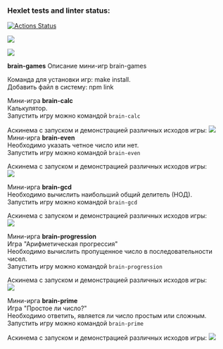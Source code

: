 ### Hexlet tests and linter status:
[![Actions Status](https://github.com/Svetlana177/frontend-project-lvl1/workflows/hexlet-check/badge.svg)](https://github.com/Svetlana177/frontend-project-lvl1/actions)

<a href="https://codeclimate.com/github/Svetlana177/frontend-project-lvl1/maintainability"><img src="https://api.codeclimate.com/v1/badges/4c380dadcba0dcf2d142/maintainability" /></a>

<a href="https://codeclimate.com/github/Svetlana177/frontend-project-lvl1/test_coverage"><img src="https://api.codeclimate.com/v1/badges/4c380dadcba0dcf2d142/test_coverage" /></a>

**brain-games**
Описание мини-игр brain-games

Команда для установки игр: make install.  
Добавить файл в систему: npm link

Мини-игра **brain-calc**  
Калькулятор.  
Запустить игру можно командой <code>brain-calc</code>

Аскинема с запуском и демонстрацией различных исходов игры:
<a href="https://asciinema.org/a/nsXQE2EieGWRUKH0tO0Yd8AMJ" target="_blank"><img src="https://asciinema.org/a/nsXQE2EieGWRUKH0tO0Yd8AMJ.svg" /></a>
Мини-ирга **brain-even**  
Необходимо указать четное число или нет.  
Запустить игру можно командой <code>brain-even</code>

Аскинема с запуском и демонстрацией различных исходов игры:  
<a href="https://asciinema.org/a/50526uqm5mBbAsq3wH0wOzR0A" target="_blank"><img src="https://asciinema.org/a/50526uqm5mBbAsq3wH0wOzR0A.svg" /></a>

Мини-ирга **brain-gcd**  
Необходимо вычислить наибольший общий делитель (НОД).  
Запустить игру можно командой <code>brain-gcd</code>

Аскинема с запуском и демонстрацией различных исходов игры:  
<a href="https://asciinema.org/a/Lot5pPb5Aj816apOVy1DFP4nW" target="_blank"><img src="https://asciinema.org/a/Lot5pPb5Aj816apOVy1DFP4nW.svg" /></a>


Мини-ирга **brain-progression**  
Игра "Арифметическая прогрессия"  
Необходимо вычислить пропущенное число в последовательности чисел.  
Запустить игру можно командой <code>brain-progression</code>

Аскинема с запуском и демонстрацией различных исходов игры:  
<a href="https://asciinema.org/a/X4qUsmHbR08fODPRV3c5Kx49A" target="_blank"><img src="https://asciinema.org/a/X4qUsmHbR08fODPRV3c5Kx49A.svg" /></a>


Мини-ирга **brain-prime**  
Игра "Простое ли число?"   
Необходимо ответить, является ли число простым или сложным.  
Запустить игру можно командой <code>brain-prime</code>

Аскинема с запуском и демонстрацией различных исходов игры:
<a href="https://asciinema.org/a/st2puav1Me1CD8dbVcKOCJMgS" target="_blank"><img src="https://asciinema.org/a/st2puav1Me1CD8dbVcKOCJMgS.svg" /></a>
